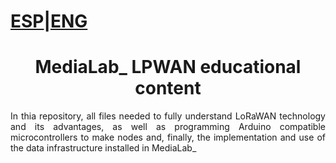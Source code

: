 # [ESP]()|[ENG]()

<div align="center">
  
# MediaLab_ LPWAN educational content

<div align="center">

<div align="justify">

In thia repository, all files needed to fully understand LoRaWAN technology and its advantages, as well as programming Arduino compatible microcontrollers to make nodes and, finally, the implementation and use of the data infrastructure installed in MediaLab_

<div align="center">
